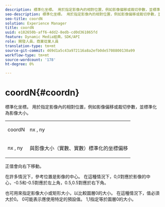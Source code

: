 ```yaml
---
description: 標準化坐標。 用於指定影像內的相對位置，例如影像偏移或裁切參數，並標準化為影像大小。
seo-description: 標準化坐標。 用於指定影像內的相對位置，例如影像偏移或裁切參數，並標準化為影像大小。
seo-title: coordN
solution: Experience Manager
title: coordN
uuid: e182650b-aff6-4dd2-8edb-cd0d361865fd
feature: Dynamic Media經典，SDK/API
role: 開發人員，商業從業人員
translation-type: tm+mt
source-git-commit: 469d1a5c43a972116a8a2efb0de5708800130a99
workflow-type: tm+mt
source-wordcount: '178'
ht-degree: 0%

---
```



# coordN{#coordn}

標準化坐標。 用於指定影像內的相對位置，例如影像偏移或裁切參數，並標準化為影像大小。

<table id="simpletable_EFA3111DC4B94BAF94715500DB4DD8FB"> 
 <tr class="strow"> 
  <td class="stentry"> <p><span class="codeph"> <span class="varname"> coordN</span> </span> </p> </td> 
  <td class="stentry"> <p><span class="codeph"> <span class="varname"> nx</span> </span>,  <span class="codeph"><span class="varname"> ny</span></span> </p></td> 
 </tr> 
 <tr class="strow"> 
  <td class="stentry"> <p><span class="codeph"> <span class="varname"> nx</span> </span>,  <span class="codeph"><span class="varname"> ny</span></span> </p></td> 
  <td class="stentry"> <p>與影像大小（實數、實數）標準化的坐標偏移 </p></td> 
 </tr> 
</table>

正值會向右下移動。

在許多情況下，參考位置是影像的中心。 在這種情況下，0,0對應於影像的中心，-0.5和-0.5對應於左上角，0.5,0.5對應於右下角。

也可用來指定影像大小或矩形大小，以比較圖層0的大小。 在這種情況下，值必須大於0。 0可能表示應使用特定的預設值。 1,1指定等於圖層0的大小。
